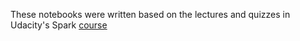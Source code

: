 These notebooks were written based on the lectures and quizzes in Udacity's Spark [course](https://classroom.udacity.com/courses/ud2002)

